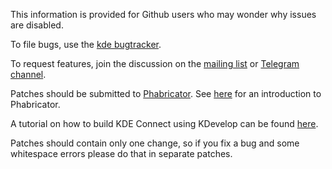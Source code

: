 This information is provided for Github users who may wonder why issues are disabled.

To file bugs, use the [kde bugtracker](https://bugs.kde.org/describecomponents.cgi?product=kdeconnect).

To request features, join the discussion on the [mailing list](https://mail.kde.org/mailman/listinfo/kdeconnect) or [Telegram channel](https://t.me/joinchat/AOS6gA37orb2dZCLhqbZjg).

Patches should be submitted to [Phabricator](https://phabricator.kde.org). See [here](https://community.kde.org/Infrastructure/Phabricator) for an introduction to Phabricator.

A tutorial on how to build KDE Connect using KDevelop can be found [here](https://nicolasfella.wordpress.com/2018/03/30/building-kde-connect/).

Patches should contain only one change, so if you fix a bug and some whitespace errors please do that in separate patches.
